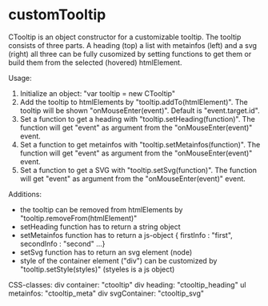 # customTooltip

CTooltip is an object constructor for a customizable tooltip. The tooltip consists of three parts. A heading (top) a list with metainfos (left) and a svg (right) all three can be fully cusomized by setting functions to get them or build them from the selected (hovered) htmlElement.

Usage:

1. Initialize an object: "var tooltip = new CTooltip"
2. Add the tooltip to htmlElements by "tooltip.addTo(htmlElement)". The tooltip will be shown "onMouseEnter(event)". Default is "event.target.id".
3. Set a function to get a heading with "tooltip.setHeading(function)". The function will get "event" as argument from the "onMouseEnter(event)" event.
4. Set a function to get metainfos with "tooltip.setMetainfos(function)". The function will get "event" as argument from the "onMouseEnter(event)" event.
5. Set a function to get a SVG with "tooltip.setSvg(function)". The function will get "event" as argument from the "onMouseEnter(event)" event.

Additions:
- the tooltip can be removed from htmlElements by "tooltip.removeFrom(htmlElement)"
- setHeading function has to return a string object
- setMetainfos function has to return a js-object { firstInfo : "first", secondInfo : "second" ...}
- setSvg function has to return an svg element (node)
- style of the container element ("div") can be customized by "tooltip.setStyle(styles)" (styeles is a js object)

CSS-classes:
div container: "ctooltip"
div heading: "ctooltip_heading"
ul metainfos: "ctooltip_meta"
div svgContainer: "ctooltip_svg"